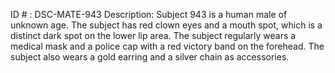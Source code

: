 ID # : DSC-MATE-943
Description: Subject 943 is a human male of unknown age. The subject has red clown eyes and a mouth spot, which is a distinct dark spot on the lower lip area. The subject regularly wears a medical mask and a police cap with a red victory band on the forehead. The subject also wears a gold earring and a silver chain as accessories. 